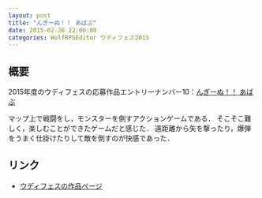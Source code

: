 ```yaml
---
layout: post
title: "んぎーぬ！！ あばぶ"
date: 2015-02-26 22:00:00
categories: WolfRPGEditor ウディフェス2015
---
```


## 概要

2015年度のウディフェスの応募作品エントリーナンバー10：[んぎーぬ！！ あばぶ](http://hinezumi.net/wodifes/games/detail/238)

マップ上で戦闘をし，モンスターを倒すアクションゲームである．
そこそこ難しく，楽しむことができたゲームだと感じた．
遠距離から矢を撃ったり，爆弾をうまく仕掛けたりして敵を倒すのが快感であった．


## リンク

- [ウディフェスの作品ページ](http://hinezumi.net/wodifes/games/detail/238)
